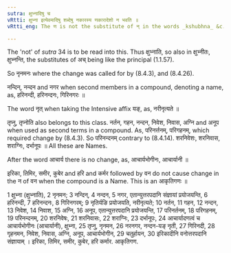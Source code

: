 ```yaml
---
sutra: क्षुभ्नादिषु च
vRtti: क्षुभ्ना इत्येवमादिषु शब्देषु नकारस्य णकारादेशो न भवति ॥
vRtti_eng: The ण is not the substitute of न् in the words _kshubhna_ &c.

---
```

The 'not' of _sutra_ 34 is to be read into this. Thus क्षुभ्नाति, so also in क्षुभ्नीतः, क्षुभ्नन्ति, the substitutes of अच् being like the principal (1.1.57).

So नृनमनः where the change was called for by (8.4.3), and (8.4.26).

नन्दिन्, नन्दन and नगर when second members in a compound, denoting a name, as, हरिनन्दी, हरिनन्दनः, गिरिनगरः ॥

The word नृत् when taking the Intensive affix यङ्, as, नरीनृत्यते ॥

तृप्नु, तृप्नोति also belongs to this class. नर्तन, गहन, नन्दन, निवेश, निवास, अग्नि and अनूप when used as second terms in a compound. As, परिनर्त्तनम्, परिगहनम्, which required change by (8.4.3). So परिनन्दनम् contrary to (8.4.14). शरनिवेशः, शरनिवास, शराग्निः, दर्भानूपः ॥ All these are Names.

After the word आचार्य there is no change, as, आचार्यभोगीनः, आचार्यानी ॥

इरिका, तिमिर, समीर, कुबेर and हरि and कर्मर followed by वन do not cause change in the न of वन when the compound is a Name. This is an आकृतिगणः ॥ 

1 क्षुभ्ना (क्षुभ्नाति), 2 नृनमन; 3 नन्दिन्, 4 नन्दन, 5 नगर, एतान्युत्तरपदानि संज्ञायां प्रयोजयन्ति, 6 हरिनन्दी, 7 हरिनन्दनः, 8 गिरिनगरम्; 9 नृतिर्यङि प्रयोजयति, नरीनृत्यते; 10 नर्तन, 11 गहन, 12 नन्दन, 13 निवेश, 14 निवाश, 15 अग्नि, 16 अनूप, एतान्युत्तरपदानि प्रयोजयन्ति, 17 परिनर्तनम्, 18 परिगहनम्, 19 परिनन्दनम्, 20 शरनिवेषः, 21 शरनिवासः, 22 शराग्निः, 23 दर्भानूपः, 24 आचार्यादणत्वं च आचार्यभोगीनः (आचार्यानी), क्षुभ्ना, 25 तृप्नु, नृनमन, 26 नरनगर, नन्दन-यङ् नृती, 27 गिरिनदी, 28 गृहनमन, निवेश, निवास, अग्नि, अनूप, आचार्यभोगीन, 29 चतुर्हायन, 30 इरिकादीनि वनोत्तरपदानि संज्ञायाम् । इरिका, तिमिर, समीर, कुबेर, हरि कर्मार. आकृतिगण.